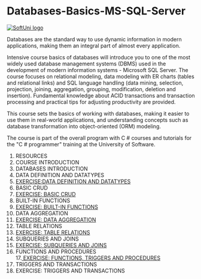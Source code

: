 # Databases-Basics-MS-SQL-Server

<a href="https://softuni.bg/trainings/courses" rel="Courses">  ![SoftUni logo][logo] <a/>

[logo]: http://innovationstarterbox.bg/wp-content/uploads/2016/05/Softuni_logo_trasparent.png "Logo Title Text 2"


Databases are the standard way to use dynamic information in modern applications, making them an integral part of almost every application.

Intensive course basics of databases will introduce you to one of the most widely used database management systems (DBMS) used in the development of modern information systems - Microsoft SQL Server. The course focuses on relational modeling, data modeling with ER charts (tables and relational links) and SQL language handling (data mining, selection, projection, joining, aggregation, grouping, modification, deletion and insertion). Fundamental knowledge about ACID transactions and transaction processing and practical tips for adjusting productivity are provided.

This course sets the basics of working with databases, making it easier to use them in real-world applications, and understanding concepts such as database transformation into object-oriented (ORM) modeling.

The course is part of the overall program with C # courses and tutorials for the "C # programmer" training at the University of Software.


1. RESOURCES<br>
2. COURSE INTRODUCTION<br>
3. DATABASES INTRODUCTION<br>
4. DATA DEFINITION AND DATATYPES <br>
5. <a href="https://github.com/russeva/Databases-Basics-MS-SQL-Server/blob/master/02.%20Data%20Definition%20And%20Datatypes%20Excercise.sql" > EXERCISE:DATA DEFINITION AND DATATYPES </a><br>
6. BASIC CRUD<br>
7. <a href="https://github.com/russeva/Databases-Basics-MS-SQL-Server/blob/master/03.%20Basic%20CRUD%20Operations%20-%20Excersice.sql" > EXERCISE: BASIC CRUD </a><br>
8. BUILT-IN FUNCTIONS<br>
9. <a href="https://github.com/russeva/Databases-Basics-MS-SQL-Server/blob/master/04.%20Built%20In%20Functions%20Excercise.sql"> EXERCISE: BUILT-IN FUNCTIONS </a><br>
10. DATA AGGREGATION<br>
11. <a href="https://github.com/russeva/Databases-Basics-MS-SQL-Server/blob/master/05.%20Data%20Aggregation%20Excercise.sql"> EXERCISE: DATA AGGREGATION </a><br>
12. TABLE RELATIONS<br>
13. <a href="https://github.com/russeva/Databases-Basics-MS-SQL-Server/blob/master/06.%20Table%20Relations.sql"> EXERCISE: TABLE RELATIONS </a><br>
14. SUBQUERIES AND JOINS<br>
15. <a href="https://github.com/russeva/Databases-Basics-MS-SQL-Server/blob/master/07.%20Joins%2C%20Subqueries%2C%20CTE%20and%20Indices%20-%20Excercise.sql"> EXERCISE: SUBQUERIES AND JOINS </a><br>
16. FUNCTIONS AND PROCEDURES<br>
17.<a href="https://github.com/russeva/Databases-Basics-MS-SQL-Server/blob/master/08.%20Functions%20and%20Procedures%20-%20Exercises%20.sql"> EXERCISE: FUNCTIONS, TRIGGERS AND PROCEDURES </a><br>
18. TRIGGERS AND TRANSACTIONS<br>
19. EXERCISE: TRIGGERS AND TRANSACTIONS<br>
